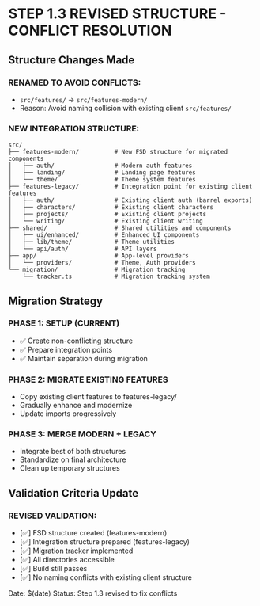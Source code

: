 # STEP 1.3 REVISED STRUCTURE - CONFLICT RESOLUTION

## Structure Changes Made

### RENAMED TO AVOID CONFLICTS:
- `src/features/` → `src/features-modern/`
- Reason: Avoid naming collision with existing client `src/features/`

### NEW INTEGRATION STRUCTURE:

```
src/
├── features-modern/          # New FSD structure for migrated components
│   ├── auth/                 # Modern auth features
│   ├── landing/              # Landing page features  
│   └── theme/                # Theme system features
├── features-legacy/          # Integration point for existing client features
│   ├── auth/                 # Existing client auth (barrel exports)
│   ├── characters/           # Existing client characters
│   ├── projects/             # Existing client projects
│   └── writing/              # Existing client writing
├── shared/                   # Shared utilities and components
│   ├── ui/enhanced/          # Enhanced UI components
│   ├── lib/theme/            # Theme utilities
│   └── api/auth/             # API layers
├── app/                      # App-level providers
│   └── providers/            # Theme, Auth providers
└── migration/                # Migration tracking
    └── tracker.ts            # Migration tracking system
```

## Migration Strategy

### PHASE 1: SETUP (CURRENT)
- ✅ Create non-conflicting structure
- ✅ Prepare integration points
- ✅ Maintain separation during migration

### PHASE 2: MIGRATE EXISTING FEATURES
- Copy existing client features to features-legacy/
- Gradually enhance and modernize
- Update imports progressively

### PHASE 3: MERGE MODERN + LEGACY
- Integrate best of both structures
- Standardize on final architecture
- Clean up temporary structures

## Validation Criteria Update

### REVISED VALIDATION:
- [✅] FSD structure created (features-modern)
- [✅] Integration structure prepared (features-legacy)
- [✅] Migration tracker implemented
- [✅] All directories accessible
- [✅] Build still passes
- [✅] No naming conflicts with existing client structure

Date: $(date)
Status: Step 1.3 revised to fix conflicts
